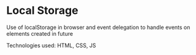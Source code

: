 # Local Storage
Use of localStorage in browser and event delegation to handle events on elements created in future 
<p>Technologies used: HTML, CSS, JS</p>
